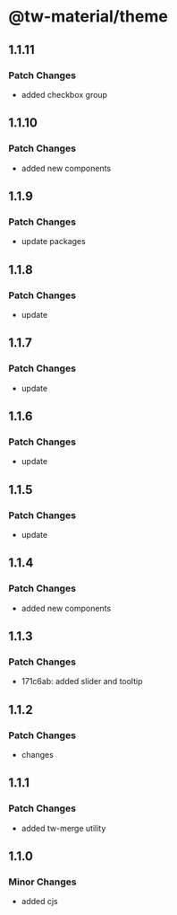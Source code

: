# @tw-material/theme

## 1.1.11

### Patch Changes

- added checkbox group

## 1.1.10

### Patch Changes

- added new components

## 1.1.9

### Patch Changes

- update packages

## 1.1.8

### Patch Changes

- update

## 1.1.7

### Patch Changes

- update

## 1.1.6

### Patch Changes

- update

## 1.1.5

### Patch Changes

- update

## 1.1.4

### Patch Changes

- added new components

## 1.1.3

### Patch Changes

- 171c6ab: added slider and tooltip

## 1.1.2

### Patch Changes

- changes

## 1.1.1

### Patch Changes

- added tw-merge utility

## 1.1.0

### Minor Changes

- added cjs
